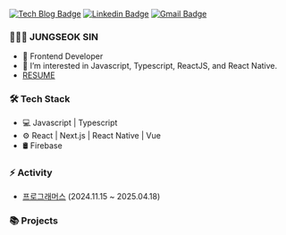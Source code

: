
[![Tech Blog Badge](http://img.shields.io/badge/-Tech%20blog-black?style=flat-square&logo=github&link=https://ykss.netlify.app/)](https://dony0720.github.io/) 
[![Linkedin Badge](https://img.shields.io/badge/-LinkedIn-blue?style=flat-square&logo=Linkedin&logoColor=white&link=https://www.linkedin.com/in/kyeongsangyu/)](https://www.linkedin.com/in/kyeongsangyu/) 
[![Gmail Badge](https://img.shields.io/badge/-Gmail-d14836?style=flat-square&logo=Gmail&logoColor=white&link=mailto:yukyeongsang@gmail.com)](mailto:wndtjr720@gmail.com)

### 👨🏻‍💻   JUNGSEOK SIN

- 👨 Frontend Developer
- 🌱 I’m interested in Javascript, Typescript, ReactJS, and React Native.
- [ RESUME ](https://www.notion.so/Jungseok-Sin-1d4518b7389b803c960ac7c0336d8520)


### 🛠  Tech Stack

- 💻  Javascript | Typescript 
- ⚙️  React | Next.js | React Native | Vue  
- 🛢  Firebase 

### ⚡ Activity

- [프로그래머스](https://programmers.co.kr/) (2024.11.15 ~ 2025.04.18)

### 📚 Projects


 
<!--
**dony0720/dony0720** is a ✨ _special_ ✨ repository because its `README.md` (this file) appears on your GitHub profile.

Here are some ideas to get you started:

- 🔭 I’m currently working on ...
- 🌱 I’m currently learning ...
- 👯 I’m looking to collaborate on ...
- 🤔 I’m looking for help with ...
- 💬 Ask me about ...
- 📫 How to reach me: ...
- 😄 Pronouns: ...
- ⚡ Fun fact: ...
-->
